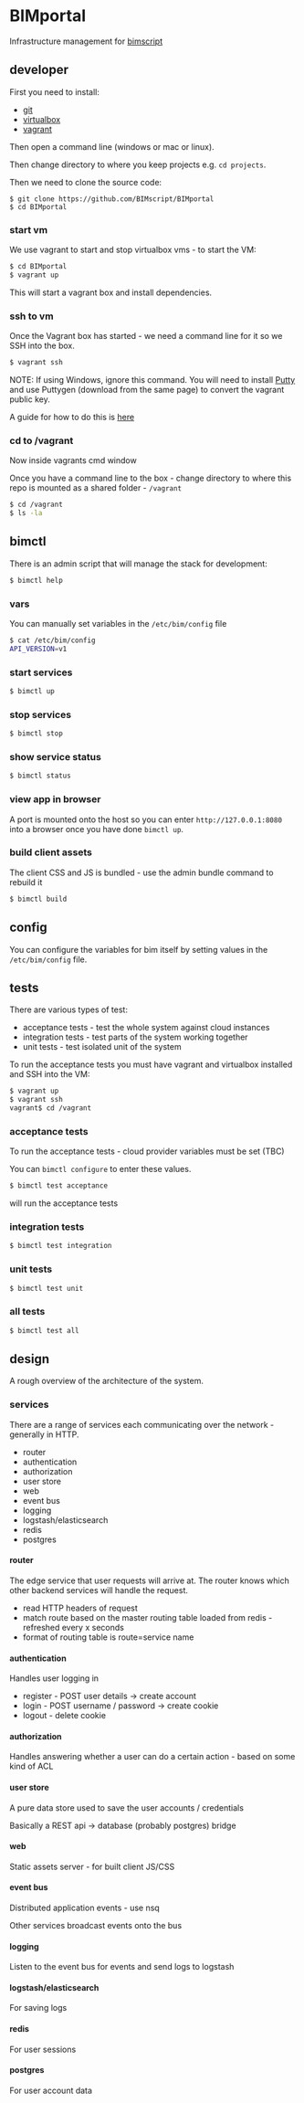 # BIMportal

Infrastructure management for [bimscript](https://www.bimscript.com)

## developer

First you need to install:

 * [git](http://git-scm.com/downloads)
 * [virtualbox](https://www.virtualbox.org/wiki/Downloads)
 * [vagrant](http://www.vagrantup.com/downloads.html)

Then open a command line (windows or mac or linux).

Then change directory to where you keep projects e.g. `cd projects`.

Then we need to clone the source code:

```
$ git clone https://github.com/BIMscript/BIMportal
$ cd BIMportal
```

### start vm

We use vagrant to start and stop virtualbox vms - to start the VM: 

```bash
$ cd BIMportal
$ vagrant up
```

This will start a vagrant box and install dependencies.

### ssh to vm

Once the Vagrant box has started - we need a command line for it so we SSH into the box.

```bash
$ vagrant ssh
```

NOTE: If using Windows, ignore this command. You will need to install [Putty](http://www.chiark.greenend.org.uk/~sgtatham/putty/download.html) and use Puttygen (download from the same page) to convert the vagrant public key.

A guide for how to do this is [here](https://github.com/Varying-Vagrant-Vagrants/VVV/wiki/Connect-to-Your-Vagrant-Virtual-Machine-with-PuTTY)

### cd to /vagrant

Now inside vagrants cmd window

Once you have a command line to the box - change directory to where this repo is mounted as a shared folder - `/vagrant`

```bash
$ cd /vagrant
$ ls -la
```

## bimctl


There is an admin script that will manage the stack for development:

```bash
$ bimctl help
```

### vars

You can manually set variables in the `/etc/bim/config` file

```bash
$ cat /etc/bim/config
API_VERSION=v1
```

### start services

```bash
$ bimctl up
```

### stop services

```bash
$ bimctl stop
```

### show service status

```bash
$ bimctl status
```

### view app in browser

A port is mounted onto the host so you can enter `http://127.0.0.1:8080` into a browser once you have done `bimctl up`.

### build client assets

The client CSS and JS is bundled - use the admin bundle command to rebuild it

```bash
$ bimctl build
```

## config

You can configure the variables for bim itself by setting values in the `/etc/bim/config` file.

## tests

There are various types of test:

 * acceptance tests - test the whole system against cloud instances
 * integration tests - test parts of the system working together
 * unit tests - test isolated unit of the system

To run the acceptance tests you must have vagrant and virtualbox installed and SSH into the VM:

```bash
$ vagrant up
$ vagrant ssh
vagrant$ cd /vagrant
```

### acceptance tests

To run the acceptance tests - cloud provider variables must be set (TBC)

You can `bimctl configure` to enter these values.

```bash
$ bimctl test acceptance
```

will run the acceptance tests

### integration tests

```bash
$ bimctl test integration
```

### unit tests

```bash
$ bimctl test unit
```

### all tests

```bash
$ bimctl test all
```

## design

A rough overview of the architecture of the system.

### services

There are a range of services each communicating over the network - generally in HTTP.

 * router
 * authentication
 * authorization
 * user store
 * web
 * event bus
 * logging
 * logstash/elasticsearch
 * redis
 * postgres

#### router

The edge service that user requests will arrive at.  The router knows which other backend services will handle the request.

 * read HTTP headers of request
 * match route based on the master routing table loaded from redis - refreshed every x seconds
 * format of routing table is route=service name

#### authentication

Handles user logging in

 * register - POST user details -> create account
 * login - POST username / password -> create cookie
 * logout - delete cookie

#### authorization

Handles answering whether a user can do a certain action - based on some kind of ACL

#### user store

A pure data store used to save the user accounts / credentials

Basically a REST api -> database (probably postgres) bridge

#### web

Static assets server - for built client JS/CSS

#### event bus

Distributed application events - use nsq

Other services broadcast events onto the bus

#### logging

Listen to the event bus for events and send logs to logstash

#### logstash/elasticsearch

For saving logs

#### redis

For user sessions

#### postgres

For user account data




